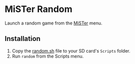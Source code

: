 # MiSTer Random

Launch a random game from the [MiSTer](https://github.com/MiSTer-devel/Main_MiSTer/wiki) menu.

## Installation

1. Copy the [random.sh](https://github.com/wizzomafizzo/MiSTer_Random/raw/main/random.sh) file to your SD card's `Scripts` folder.
2. Run `random` from the Scripts menu.
